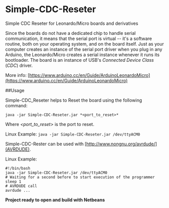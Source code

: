 # Simple-CDC-Reseter
Simple CDC Reseter for Leonardo/Micro boards and derivatives

Since the boards do not have a dedicated chip to handle serial communication, it means that the serial port is virtual -- it's a software routine, both on your operating system, and on the board itself. Just as your computer creates an instance of the serial port driver when you plug in any Arduino, the Leonardo/Micro creates a serial instance whenever it runs its bootloader. The board is an instance of USB's *Connected Device Class* (*CDC*) driver.

More info: [https://www.arduino.cc/en/Guide/ArduinoLeonardoMicro](https://www.arduino.cc/en/Guide/ArduinoLeonardoMicro)

##Usage

Simple-CDC_Reseter helps to Reset the board using the following command:

`java -jar Simple-CDC-Reseter.jar *<port_to_reset>*`

Where *<port_to_reset>* is the port to reset.

Linux Example: `java -jar Simple-CDC-Reseter.jar /dev/ttyACM0`

Simple-CDC-Rester can be used with [http://www.nongnu.org/avrdude/](AVRDUDE).

Linux Example:

```
#!/bin/bash
java -jar Simple-CDC-Reseter.jar /dev/ttyACM0
# Waiting for a second before to start execution of the programmer
sleep 1
# AVRDUDE call
avrdude ...
```

**Project ready to open and build with Netbeans**
